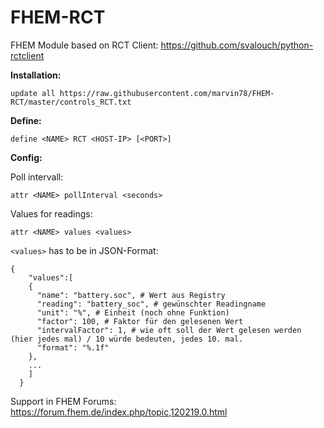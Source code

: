 # FHEM-RCT

FHEM Module based on RCT Client: https://github.com/svalouch/python-rctclient

**Installation:** 

`update all https://raw.githubusercontent.com/marvin78/FHEM-RCT/master/controls_RCT.txt` 

**Define:**

`define <NAME> RCT <HOST-IP> [<PORT>]`

**Config:**

Poll intervall:

`attr <NAME> pollInterval <seconds>` 

Values for readings:

`attr <NAME> values <values>`

`<values>` has to be in JSON-Format:

```
{
    "values":[
    {
      "name": "battery.soc", # Wert aus Registry
      "reading": "battery_soc", # gewünschter Readingname
      "unit": "%", # Einheit (noch ohne Funktion)
      "factor": 100, # Faktor für den gelesenen Wert
      "intervalFactor": 1, # wie oft soll der Wert gelesen werden (hier jedes mal) / 10 würde bedeuten, jedes 10. mal.
      "format": "%.1f"
    },
    ...
    ]
  }
```

Support in FHEM Forums: https://forum.fhem.de/index.php/topic,120219.0.html
